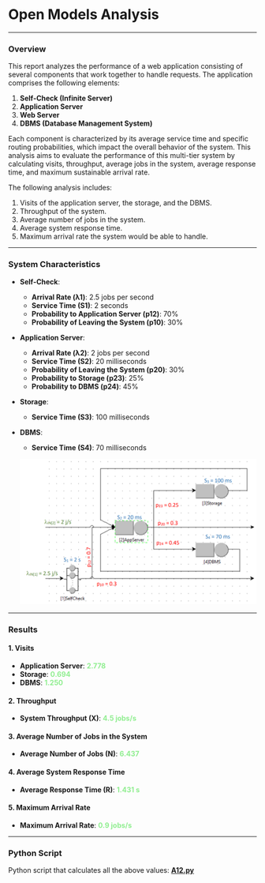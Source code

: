 # Open Models Analysis
___

### Overview

This report analyzes the performance of a web application consisting of several components that work together to handle requests. The application comprises the following elements:

1. **Self-Check (Infinite Server)**
2. **Application Server**
3. **Web Server**
4. **DBMS (Database Management System)**

Each component is characterized by its average service time and specific routing probabilities, which impact the overall behavior of the system. This analysis aims to evaluate the performance of this multi-tier system by calculating visits, throughput, average jobs in the system, average response time, and maximum sustainable arrival rate.

The following analysis includes:

1. Visits of the application server, the storage, and the DBMS.
2. Throughput of the system.
3. Average number of jobs in the system.
4. Average system response time.
5. Maximum arrival rate the system would be able to handle.

---

### System Characteristics

- **Self-Check**:
  - **Arrival Rate (λ1)**: 2.5 jobs per second
  - **Service Time (S1)**: 2 seconds
  - **Probability to Application Server (p12)**: 70%
  - **Probability of Leaving the System (p10)**: 30%

- **Application Server**:
  - **Arrival Rate (λ2)**: 2 jobs per second
  - **Service Time (S2)**: 20 milliseconds
  - **Probability of Leaving the System (p20)**: 30%
  - **Probability to Storage (p23)**: 25%
  - **Probability to DBMS (p24)**: 45%

- **Storage**:
  - **Service Time (S3)**: 100 milliseconds

- **DBMS**:
  - **Service Time (S4)**: 70 milliseconds

  ![Graph](a12_graph.png)
---

### Results

#### 1. Visits

- **Application Server**: <span style="color:lightgreen;font-weight:bold">2.778</span>
- **Storage**: <span style="color:lightgreen;font-weight:bold">0.694</span>
- **DBMS**: <span style="color:lightgreen;font-weight:bold">1.250</span>

#### 2. Throughput

- **System Throughput (X)**: <span style="color:lightgreen;font-weight:bold">4.5 jobs/s</span>

#### 3. Average Number of Jobs in the System

- **Average Number of Jobs (N)**: <span style="color:lightgreen;font-weight:bold">6.437</span>

#### 4. Average System Response Time

- **Average Response Time (R)**: <span style="color:lightgreen;font-weight:bold">1.431 s</span>

#### 5. Maximum Arrival Rate

- **Maximum Arrival Rate**: <span style="color:lightgreen;font-weight:bold">0.9 jobs/s</span>

---

### Python Script

Python script that calculates all the above values: [**A12.py**](A12.py)
